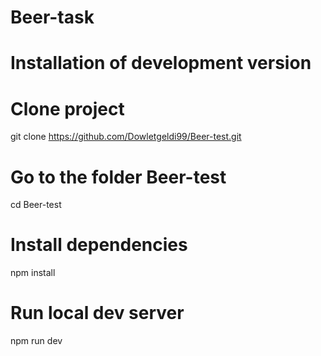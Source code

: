 # Beer-task

# Installation of development version

# Clone project
git clone https://github.com/Dowletgeldi99/Beer-test.git

# Go to the folder Beer-test
cd Beer-test

# Install dependencies
npm install

# Run local dev server
npm run dev
